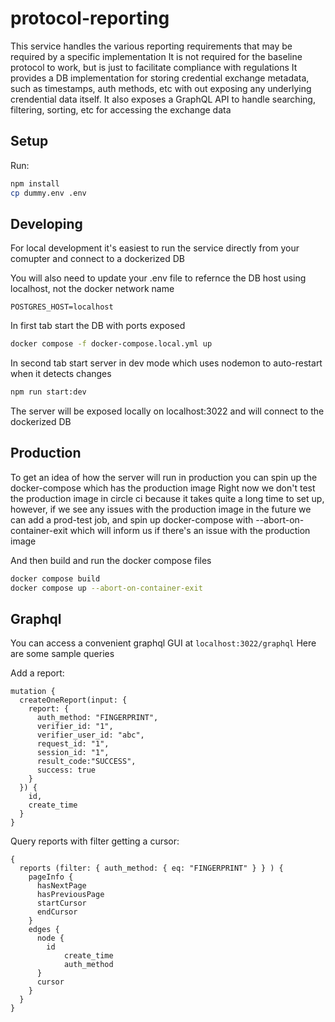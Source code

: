 # protocol-reporting

This service handles the various reporting requirements that may be required by a specific implementation
It is not required for the baseline protocol to work, but is just to facilitate compliance with regulations
It provides a DB implementation for storing credential exchange metadata, such as timestamps, auth methods, etc
with out exposing any underlying crendential data itself.
It also exposes a GraphQL API to handle searching, filtering, sorting, etc for accessing the exchange data

## Setup

Run:
```bash
npm install
cp dummy.env .env
```

## Developing

For local development it's easiest to run the service directly from your comupter and connect to a dockerized DB

You will also need to update your .env file to refernce the DB host using localhost, not the docker network name
```
POSTGRES_HOST=localhost
```

In first tab start the DB with ports exposed
```bash
docker compose -f docker-compose.local.yml up
```

In second tab start server in dev mode which uses nodemon to auto-restart when it detects changes
```bash
npm run start:dev
```

The server will be exposed locally on localhost:3022 and will connect to the dockerized DB

## Production

To get an idea of how the server will run in production you can spin up the docker-compose which has the production image
Right now we don't test the production image in circle ci because it takes quite a long time to set up, however, if we 
see any issues with the production image in the future we can add a prod-test job, and spin up docker-compose with --abort-on-container-exit
which will inform us if there's an issue with the production image

And then build and run the docker compose files
```bash
docker compose build
docker compose up --abort-on-container-exit
```

## Graphql

You can access a convenient graphql GUI at ```localhost:3022/graphql```
Here are some sample queries

Add a report:
```
mutation {
  createOneReport(input: {
    report: {
      auth_method: "FINGERPRINT",
      verifier_id: "1",
      verifier_user_id: "abc",
      request_id: "1",
      session_id: "1",
      result_code:"SUCCESS",
      success: true
    }
  }) {
    id,
    create_time
  }
}
```

Query reports with filter getting a cursor:
```
{
  reports (filter: { auth_method: { eq: "FINGERPRINT" } } ) {
    pageInfo {
      hasNextPage
      hasPreviousPage
      startCursor
      endCursor
    }
    edges {
      node {
      	id
    		create_time
    		auth_method
      }
      cursor
    }
  }
}
```
